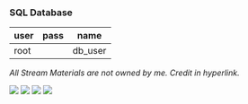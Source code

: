 ### SQL Database
|user|pass|name|
|---|---|---|
|root||db_user|

<i>All Stream Materials are not owned by me. Credit in hyperlink.</i>

<img src="https://cdn.discordapp.com/attachments/1055832957916557332/1145827210767368234/image.png" loading="lazy" href="Main"/>
<img src="https://cdn.discordapp.com/attachments/1055832957916557332/1145827577529909389/image.png" loading="lazy" href="Main"/>
<img src="https://cdn.discordapp.com/attachments/1055832957916557332/1145827211073556490/image.png" loading="lazy" href="Login"/>
<img src="https://cdn.discordapp.com/attachments/1055832957916557332/1145827211404914749/image.png" loading="lazy" href="Account"/>
